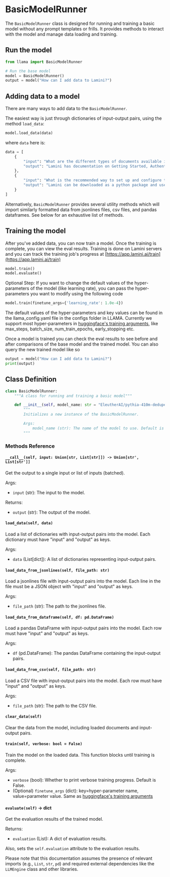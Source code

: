 # BasicModelRunner

The `BasicModelRunner` class is designed for running and training a basic model without any prompt templates or frills. It provides methods to interact with the model and manage data loading and training.

## Run the model

```python
from llama import BasicModelRunner

# Run the base model
model = BasicModelRunner()
output = model("How can I add data to Lamini?")
```

## Adding data to a model

There are many ways to add data to the `BasicModelRunner`.

The easiest way is just through dictionaries of input-output pairs, using the method `load_data`:

```python
model.load_data(data)
```

where `data` here is:
```python
data = [
    {
        "input": "What are the different types of documents available in the repository (e.g., installation guide, API documentation, developer's guide)?", 
        "output": "Lamini has documentation on Getting Started, Authentication, Question Answer Model, Python Library, Batching, Error Handling, Advanced topics, and class documentation on LLM Engine available at https://lamini-ai.github.io/."
    },
    {
        "input": "What is the recommended way to set up and configure the code repository?", 
        "output": "Lamini can be downloaded as a python package and used in any codebase that uses python. Additionally, we provide a language agnostic REST API. We\u2019ve seen users develop and train models in a notebook environment, and then switch over to a REST API to integrate with their production environment."
    }
]
```

Alternatively, `BasicModelRunner` provides several utility methods which will import similarly formatted data from jsonlines files, csv files, and pandas dataframes. See below for an exhaustive list of methods.

## Training the model

After you've added data, you can now train a model. Once the training is complete, you can view the eval results.
Training is done on Lamini servers and you can track the training job's progress at [https://app.lamini.ai/train](https://app.lamini.ai/train)

```python
model.train()
model.evaluate()
```

Optional Step: If you want to change the default values of the hyper-parameters of the model (like learning rate), you can pass the hyper-parameters you want to modify using the following code

```python
model.train(finetune_args={'learning_rate': 1.0e-4})
```
The default values of the hyper-parameters and key values can be found in the llama_config.yaml file in the configs folder in LLAMA. Currently we support most hyper-parameters in [huggingface's training arguments](https://huggingface.co/docs/transformers/v4.33.3/en/main_classes/trainer#transformers.TrainingArguments), like max_steps, batch_size, num_train_epochs, early_stopping etc. 

Once a model is trained you can check the eval results to see before and after comparisons of the base model and the trained model. You can also query the new trained model like so

```python
output = model("How can I add data to Lamini?")
print(output)
```

## Class Definition

```python
class BasicModelRunner:
    """A class for running and training a basic model"""

    def __init__(self, model_name: str = "EleutherAI/pythia-410m-deduped"):
        """
        Initializes a new instance of the BasicModelRunner.

        Args:
            model_name (str): The name of the model to use. Default is "EleutherAI/pythia-410m-deduped".
        """
```

### Methods Reference

#### `__call__(self, input: Union[str, List[str]]) -> Union[str', List[str']]`

Get the output to a single input or list of inputs (batched).

Args:

- `input` (str): The input to the model.

Returns:

- `output` (str): The output of the model.

#### `load_data(self, data)`

Load a list of dictionaries with input-output pairs into the model. Each dictionary must have "input" and "output" as keys.

Args:

- `data` (List[dict]): A list of dictionaries representing input-output pairs.

#### `load_data_from_jsonlines(self, file_path: str)`

Load a jsonlines file with input-output pairs into the model. Each line in the file must be a JSON object with "input" and "output" as keys.

Args:

- `file_path` (str): The path to the jsonlines file.

#### `load_data_from_dataframe(self, df: pd.DataFrame)`

Load a pandas DataFrame with input-output pairs into the model. Each row must have "input" and "output" as keys.

Args:

- `df` (pd.DataFrame): The pandas DataFrame containing the input-output pairs.

#### `load_data_from_csv(self, file_path: str)`

Load a CSV file with input-output pairs into the model. Each row must have "input" and "output" as keys.

Args:

- `file_path` (str): The path to the CSV file.

#### `clear_data(self)`

Clear the data from the model, including loaded documents and input-output pairs.

#### `train(self, verbose: bool = False)`

Train the model on the loaded data. This function blocks until training is complete.

Args:

- `verbose` (bool): Whether to print verbose training progress. Default is False.
- (Optional) `finetune_args` (dict): key=hyper-parameter name, value=parameter value. Same as [huggingface's training arguments](https://huggingface.co/docs/transformers/v4.33.3/en/main_classes/trainer#transformers.TrainingArguments)

#### `evaluate(self)` -> dict

Get the evaluation results of the trained model.

Returns:

- `evaluation` (List): A dict of evaluation results.

Also, sets the `self.evaluation` attribute to the evaluation results.

Please note that this documentation assumes the presence of relevant imports (e.g., `List`, `str`, `pd`) and required external dependencies like the `LLMEngine` class and other libraries.
